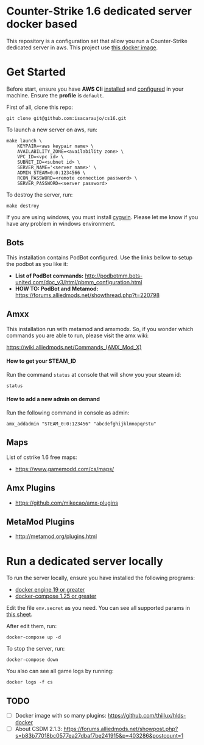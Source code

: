 # Counter-Strike 1.6 dedicated server docker based

This repository is a configuration set that allow you run a Counter-Strike dedicated server in aws. This project use [this docker image](https://github.com/jimtouz/counter-strike-docker).

# Get Started

Before start, ensure you have **AWS Cli** [installed](https://aws.amazon.com/cli/) and [configured](https://docs.aws.amazon.com/cli/latest/userguide/cli-chap-configure.html) in your machine. Ensure the **profile** is `default`.

First of all, clone this repo:

```
git clone git@github.com:isacaraujo/cs16.git
```

To launch a new server on aws, run:

```
make launch \
	KEYPAIR=<aws keypair name> \
	AVAILABILITY_ZONE=<availability zone> \
	VPC_ID=<vpc id> \
	SUBNET_ID=<subnet id> \
	SERVER_NAME='<server name>' \
	ADMIN_STEAM=0:0:1234566 \
	RCON_PASSWORD=<remote connection password> \
	SERVER_PASSWORD=<server password>
```

To destroy the server, run:

```
make destroy
```

If you are using windows, you must install [cygwin](https://cygwin.com/install.html). Please let me know if you have any problem in windows environment.

## Bots

This installation contains PodBot configured. Use the links bellow to setup the podbot as you like it:

- **List of PodBot commands:** http://podbotmm.bots-united.com/doc_v3/html/pbmm_configuration.html
- **HOW TO: PodBot and Metamod:** https://forums.alliedmods.net/showthread.php?t=220798

## Amxx

This installation run with metamod and amxmodx. So, if you wonder which commands you are able to run, please visit the amx wiki:

https://wiki.alliedmods.net/Commands_(AMX_Mod_X)

#### How to get your STEAM_ID

Run the command `status` at console that will show you your steam id:

```
status
```

#### How to add a new admin on demand

Run the following command in console as admin:

```
amx_addadmin "STEAM_0:0:123456" "abcdefghijklmnopqrstu"
```

## Maps

List of cstrike 1.6 free maps:

- https://www.gamemodd.com/cs/maps/

## Amx Plugins

- https://github.com/mikecao/amx-plugins

## MetaMod Plugins

- http://metamod.org/plugins.html

# Run a dedicated server locally

To run the server locally, ensure you have installed the following programs:

- [docker engine 19 or greater](https://docs.docker.com/engine/install/)
- [docker-compose 1.25 or greater](https://docs.docker.com/compose/install/)

Edit the file `env.secret` as you need. You can see all supported params in [this sheet](https://github.com/jimtouz/counter-strike-docker#propetries).

After edit them, run:

```
docker-compose up -d
```

To stop the server, run:

```
docker-compose down
```

You also can see all game logs by running:

```
docker logs -f cs
```

## TODO

- [ ] Docker image with so many plugins: https://github.com/thillux/hlds-docker
- [ ] About CSDM 2.1.3: https://forums.alliedmods.net/showpost.php?s=b83b77018bc0577ea27dbaf7be241915&p=403286&postcount=1
